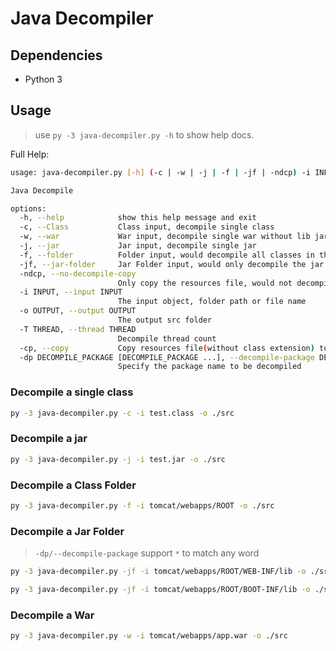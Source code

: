 # Java Decompiler

## Dependencies

* Python 3

## Usage

> use `py -3 java-decompiler.py -h` to show help docs.

Full Help:

```bash
usage: java-decompiler.py [-h] (-c | -w | -j | -f | -jf | -ndcp) -i INPUT -o OUTPUT [-T THREAD] [-cp] [-dp DECOMPILE_PACKAGE [DECOMPILE_PACKAGE ...]]

Java Decompile

options:
  -h, --help            show this help message and exit
  -c, --Class           Class input, decompile single class
  -w, --war             War input, decompile single war without lib jar decompilation
  -j, --jar             Jar input, decompile single jar
  -f, --folder          Folder input, would decompile all classes in the folder
  -jf, --jar-folder     Jar Folder input, would only decompile the jar which contains the specific package
  -ndcp, --no-decompile-copy
                        Only copy the resources file, would not decompile
  -i INPUT, --input INPUT
                        The input object, folder path or file name
  -o OUTPUT, --output OUTPUT
                        The output src folder
  -T THREAD, --thread THREAD
                        Decompile thread count
  -cp, --copy           Copy resources file(without class extension) to the destination, only work on -f/--folder
  -dp DECOMPILE_PACKAGE [DECOMPILE_PACKAGE ...], --decompile-package DECOMPILE_PACKAGE [DECOMPILE_PACKAGE ...]
                        Specify the package name to be decompiled
```

### Decompile a single class

```bash
py -3 java-decompiler.py -c -i test.class -o ./src
```

### Decompile a jar

```bash
py -3 java-decompiler.py -j -i test.jar -o ./src
```

### Decompile a Class Folder

```bash
py -3 java-decompiler.py -f -i tomcat/webapps/ROOT -o ./src
```

### Decompile a Jar Folder

> `-dp/--decompile-package` support `*` to match any word
```bash
py -3 java-decompiler.py -jf -i tomcat/webapps/ROOT/WEB-INF/lib -o ./src -dp com.*.test
```

```bash
py -3 java-decompiler.py -jf -i tomcat/webapps/ROOT/BOOT-INF/lib -o ./src -dp com.testa com.testb
```

### Decompile a War

```bash
py -3 java-decompiler.py -w -i tomcat/webapps/app.war -o ./src
```

